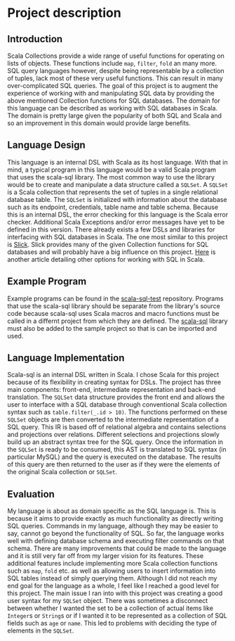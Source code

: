 # Project description

## Introduction
Scala Collections provide a wide range of useful functions for operating on lists of objects. These functions include `map`, `filter`, `fold` an many more. SQL query languages however, despite being representable by a collection of tuples, lack most of these very useful functions. This can result in many over-complicated SQL queries. The goal of this project is to augment the experience of working with and manipulating SQL data by providing the above mentioned Collection functions for SQL databases. The domain for this language can be described as working with SQL databases in Scala. The domain is pretty large given the popularity of both SQL and Scala and so an improvement in this domain would provide large benefits.

## Language Design
This language is an internal DSL with Scala as its host language. With that in mind, a typical program in this language would be a valid Scala program that uses the scala-sql library. The most common way to use the library would be to create and manipulate a data structure called a `SQLSet`. A `SQLSet` is a Scala collection that represents the set of tuples in a single relational database table. The `SQLSet` is initialized with information about the database such as its endpoint, credentials, table name and table schema. 
Because this is an internal DSL, the error checking for this language is the Scala error checker. Additional Scala Exceptions and/or error messages have yet to be defined in this version. There already exists a few DSLs and libraries for interfacing with SQL databases in Scala. The one most similar to this project is [Slick](http://slick.typesafe.com). Slick provides many of the given Collection functions for SQL databases and will probably have a big influence on this project. [Here](http://manuel.bernhardt.io/2014/02/04/a-quick-tour-of-relational-database-access-with-scala/) is another article detailing other options
for working with SQL in Scala.

## Example Program
Example programs can be found in the [scala-sql-test](https://github.com/danield9tqh/scala-sql-test/) repository. Programs that use the scala-sql library should be separate from the library's source code because scala-sql uses Scala macros and macro functions must be called in a differnt project from which they are defined. The [scala-sql](https://github.com/danield9tqh/scala-sql) library must also be added to the sample project so that is can be imported and used. 

## Language Implementation
Scala-sql is an internal DSL written in Scala. I chose Scala for this project because of its flexibility in creating syntax for DSLs. The project has three main components: front-end, intermediate representation and back-end translation. The `SQLSet` data structure provides the front end and allows the user to interface with a SQL database through conventional Scala collection syntax such as `table.filter(_.id > 10)`. The functions performed on these `SQLSet` objects are then converted to the intermediate representation of a SQL query. This IR is based off of relational algebra and contains selections and projections over relations. Different selections and projections slowly build up an abstract syntax tree for the SQL query. Once the information in the `SQLSet` is ready to be consumed, this AST is translated to SQL syntax (in particular MySQL) and the query is executed on the database. The results of this query are then returned to the user as if they were the elements of the original Scala collection or `SQLSet`.

## Evaluation
My language is about as domain specific as the SQL language is. This is because it aims to provide exactly as much functionality as directly writing SQL queries. Commands in my language, although they may be easier to say, cannot go beyond the functionality of SQL. So far, the language works well with defining database schema and executing filter commands on that schema. 
There are many improvements that could be made to the language and it is still very far off from my larger vision for its features. These additional features include implementing more Scala collection functions such as `map`, `fold` etc. as well as allowing users to insert information into SQL tables instead of simply querying them. Although I did not reach my end goal for the language as a whole, I feel like I reached a good level for this project. 
The main issue I ran into with this project was creating a good user syntax for my `SQLSet` object. There was sometimes a disconnect between whether I wanted the set to be a collection of actual items like `Integer`s or `String`s or if I wanted it to be represented as a collection of SQL fields such as `age` or `name`. This led to problems with deciding the type of elements in the `SQLSet`. 








